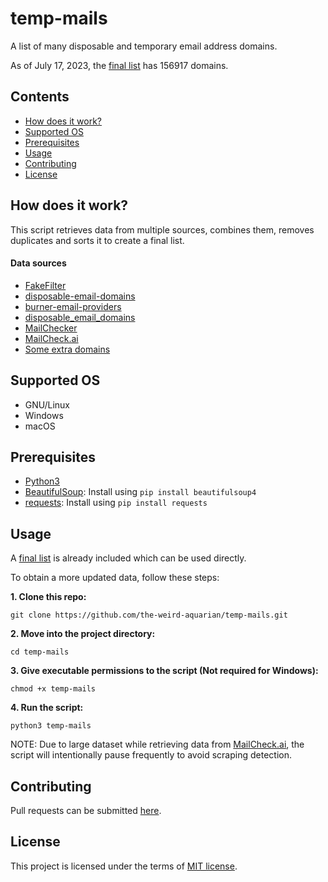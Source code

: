 # temp-mails
A list of many disposable and temporary email address domains.

As of July 17, 2023, the [final list](https://github.com/the-weird-aquarian/temp-mails/blob/main/final_list.txt) has 156917 domains.



## Contents
- [How does it work?](#how-does-it-work)
- [Supported OS](#supported-os)
- [Prerequisites](#prerequisites)
- [Usage](#usage)
- [Contributing](#contributing)
- [License](#license)



## How does it work?
This script retrieves data from multiple sources, combines them, removes duplicates and sorts it to create a final list.

#### Data sources
- [FakeFilter](https://github.com/7c/fakefilter)
- [disposable-email-domains](https://github.com/disposable-email-domains/disposable-email-domains)
- [burner-email-providers](https://github.com/wesbos/burner-email-providers)
- [disposable_email_domains](https://github.com/stopforumspam/disposable_email_domains)
- [MailChecker](https://github.com/FGRibreau/mailchecker)
- [MailCheck.ai](https://www.mailcheck.ai)
- [Some extra domains](https://github.com/the-weird-aquarian/temp-mails/blob/main/extras.txt)



## Supported OS
- GNU/Linux
- Windows
- macOS



## Prerequisites
- [Python3](https://www.python.org/downloads/)
- [BeautifulSoup](https://pypi.org/project/beautifulsoup4/): Install using `pip install beautifulsoup4`
- [requests](https://github.com/psf/requests): Install using `pip install requests`



## Usage
A [final list](https://github.com/the-weird-aquarian/temp-mails/blob/main/final_list.txt) is already included which can be used directly.

To obtain a more updated data, follow these steps:

**1. Clone this repo:**
```
git clone https://github.com/the-weird-aquarian/temp-mails.git
```

**2. Move into the project directory:**
```
cd temp-mails
```

**3. Give executable permissions to the script (Not required for Windows):**
```
chmod +x temp-mails
```

**4. Run the script:**
```
python3 temp-mails
```

NOTE: Due to large dataset while retrieving data from [MailCheck.ai](https://www.mailcheck.ai), the script will intentionally pause frequently to avoid scraping detection.



## Contributing
Pull requests can be submitted [here](https://github.com/the-weird-aquarian/temp-mails/pulls).


## License
This project is licensed under the terms of [MIT license](https://github.com/the-weird-aquarian/temp-mails/blob/main/LICENSE).
